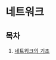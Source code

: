 # 네트워크

## 목차

1. [네트워크의 기초](https://github.com/AnTaeho/CS-study/blob/main/network/network_basic.md)
